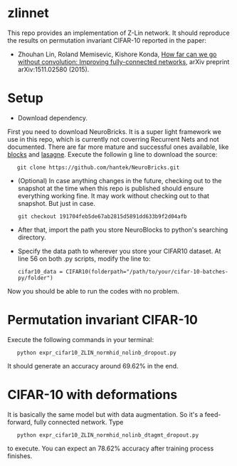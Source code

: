 # zlinnet
This repo provides an implementation of Z-Lin network. It should reproduce the results on permutation invariant CIFAR-10 reported in the paper:
 - Zhouhan Lin, Roland Memisevic, Kishore Konda, [How far can we go without convolution: Improving fully-connected networks](http://arxiv.org/pdf/1511.02580v1.pdf), arXiv preprint arXiv:1511.02580 (2015).

# Setup
 - Download dependency.

First you need to download NeuroBricks. It is a super light framework we use in this repo, which is currently not coverring Recurrent Nets and not documented. There are far more mature and successful ones available, like [blocks](https://github.com/mila-udem/blocks) and [lasagne](https://github.com/Lasagne/Lasagne). Execute the followin g line to download the source:

       git clone https://github.com/hantek/NeuroBricks.git

 - (Optional) In case anything changes in the future, checking out to the snapshot at the time when this repo is published should ensure everything working fine. It may work without checking out to that snapshot. But just in case.

       git checkout 191704feb5de67ab2815d5891dd633b9f2d04afb

 - After that, import the path you store NeuroBlocks to python's searching directory.

 - Specify the data path to wherever you store your CIFAR10 dataset. At line 56 on both .py scripts, modify the line to:

       cifar10_data = CIFAR10(folderpath="/path/to/your/cifar-10-batches-py/folder")

Now you should be able to run the codes with no problem.

# Permutation invariant CIFAR-10

Execute the following commands in your terminal:

       python expr_cifar10_ZLIN_normhid_nolinb_dropout.py

It should generate an accuracy around 69.62% in the end.

# CIFAR-10 with deformations

It is basically the same model but with data augmentation. So it's a feed-forward, fully connected network. Type

       python expr_cifar10_ZLIN_normhid_nolinb_dtagmt_dropout.py

to execute. You can expect an 78.62% accuracy after training process finishes.


